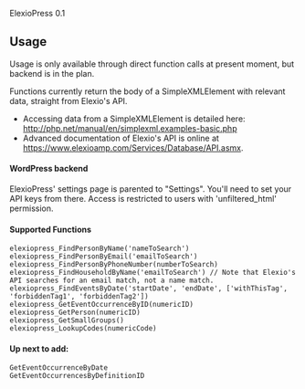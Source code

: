 ElexioPress 0.1

## Usage
Usage is only available through direct function calls at present moment, but backend is in the plan.

Functions currently return the body of a SimpleXMLElement with relevant data, straight from Elexio's API.
- Accessing data from a SimpleXMLElement is detailed here: http://php.net/manual/en/simplexml.examples-basic.php
- Advanced documentation of Elexio's API is online at https://www.elexioamp.com/Services/Database/API.asmx.

#### WordPress backend
ElexioPress' settings page is parented to "Settings". You'll need to set your API keys from there. Access is restricted to users with 'unfiltered_html' permission.

#### Supported Functions
```
elexiopress_FindPersonByName('nameToSearch')
elexiopress_FindPersonByEmail('emailToSearch')
elexiopress_FindPersonByPhoneNumber(numberToSearch)
elexiopress_FindHouseholdByName('emailToSearch') // Note that Elexio's API searches for an email match, not a name match.
elexiopress_FindEventsByDate('startDate', 'endDate', ['withThisTag', 'forbiddenTag1', 'forbiddenTag2'])
elexiopress_GetEventOccurrenceByID(numericID)
elexiopress_GetPerson(numericID)
elexiopress_GetSmallGroups()
elexiopress_LookupCodes(numericCode)
```

#### Up next to add:
```
GetEventOccurrenceByDate
GetEventOccurrencesByDefinitionID
```
